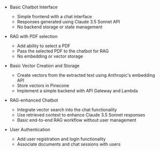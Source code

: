 - Basic Chatbot Interface
  - Simple frontend with a chat interface
  - Responses generated using Claude 3.5 Sonnet API
  - No backend storage or state management

- RAG with PDF selection

  - Add ability to select a PDF
  - Pass the selected PDF to the chatbot for RAG
  - No embedding or vector storage

- Basic Vector Creation and Storage

  - Create vectors from the extracted text using Anthropic's embedding API
  - Store vectors in Pinecone
  - Implement a simple backend with API Gateway and Lambda

- RAG-enhanced Chatbot

  - Integrate vector search into the chat functionality
  - Use retrieved context to enhance Claude 3.5 Sonnet responses
  - Basic end-to-end RAG workflow without user management

- User Authentication

  - Add user registration and login functionality
  - Associate documents and chat sessions with users
